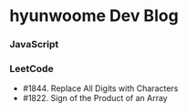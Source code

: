 # hyunwoome Dev Blog

### JavaScript

### LeetCode

- #1844. Replace All Digits with Characters
- #1822. Sign of the Product of an Array
